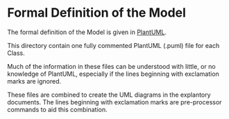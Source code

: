 # Formal Definition of the Model
The formal definition of the Model is given in [PlantUML](https://plantuml.com/).

This directory contain one fully commented PlantUML (.puml) file for each Class.

Much of the information in these files can be understood with little, or no knowledge of PlantUML, especially if the
lines beginning with exclamation marks are ignored.

These files are combined to create the UML diagrams in the explantory documents.  The lines beginning with exclamation
marks are pre-processor commands to aid this combination.